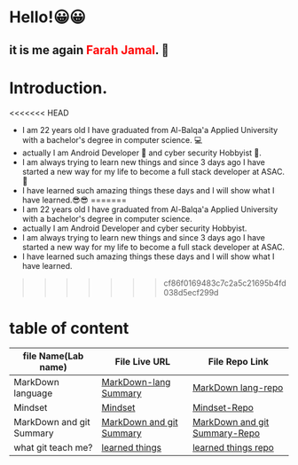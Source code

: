 # Hello!😀😀
## it is me again <span style="color:red;">Farah Jamal</span>. 💁
# Introduction.
<<<<<<< HEAD

* I am 22 years old I have graduated from Al-Balqa'a Applied University with a bachelor's degree  in computer science. 💻
* actually I am Android Developer 📱 and cyber security Hobbyist 🔐.
* I am always trying to learn new things and since 3 days ago I have started a new way for my life to become a full stack developer at ASAC.🙌
* I have learned such amazing things these days and I will show what I have learned.😎😎
=======
* I am 22 years old I have graduated from Al-Balqa'a Applied University with a bachelor's degree  in computer science.
* actually I am Android Developer and cyber security Hobbyist.
* I am always trying to learn new things and since 3 days ago I have started a new way for my life to become a full stack developer at ASAC.
* I have learned such amazing things these days and I will show what I have learned.
>>>>>>> cf86f0169483c7c2a5c21695b4fd038d5ecf299d

# table of content


| file Name(Lab name) | File Live URL | File Repo Link|
| ------| -----------|--------|
|MarkDown language |[MarkDown-lang Summary](http://patatatech.me/reading-notes/)|[MarkDown lang-repo](https://github.com/FarahJamal/reading-notes)|
| Mindset | [Mindset](http://patatatech.me/Second_Task/)|[Mindset-Repo](https://github.com/FarahJamal/Second_Task/edit/main/README.md)|
| MarkDown and git  Summary |[MarkDown and git  Summary](http://patatatech.me/ThirdTask/)|[MarkDown and git  Summary-Repo](https://github.com/FarahJamal/ThirdTask)|
|what git teach me?|[learned things](http://patatatech.me/Git-Task/TodayLesson)|[learned things repo](https://github.com/FarahJamal/Git-Task/blob/main/TodayLesson.md)|

